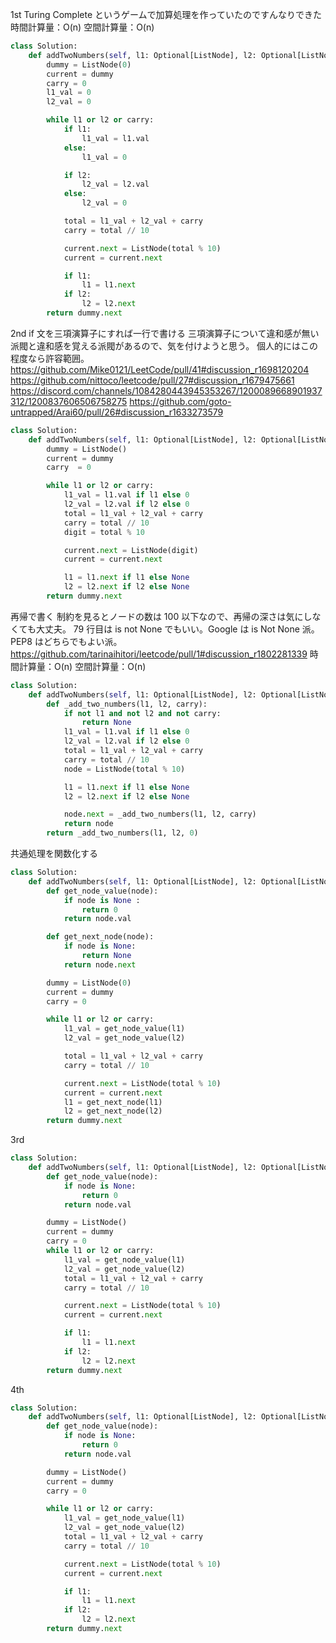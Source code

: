 1st
Turing Complete というゲームで加算処理を作っていたのですんなりできた
時間計算量：O(n)
空間計算量：O(n)

```python
class Solution:
    def addTwoNumbers(self, l1: Optional[ListNode], l2: Optional[ListNode]) -> Optional[ListNode]:
        dummy = ListNode(0)
        current = dummy
        carry = 0
        l1_val = 0
        l2_val = 0

        while l1 or l2 or carry:
            if l1:
                l1_val = l1.val
            else:
                l1_val = 0

            if l2:
                l2_val = l2.val
            else:
                l2_val = 0

            total = l1_val + l2_val + carry
            carry = total // 10

            current.next = ListNode(total % 10)
            current = current.next

            if l1:
                l1 = l1.next
            if l2:
                l2 = l2.next
        return dummy.next
```

2nd
if 文を三項演算子にすれば一行で書ける
三項演算子について違和感が無い派閥と違和感を覚える派閥があるので、気を付けようと思う。
個人的にはこの程度なら許容範囲。
https://github.com/Mike0121/LeetCode/pull/41#discussion_r1698120204
https://github.com/nittoco/leetcode/pull/27#discussion_r1679475661
https://discord.com/channels/1084280443945353267/1200089668901937312/1200837606506758275
https://github.com/goto-untrapped/Arai60/pull/26#discussion_r1633273579

```python
class Solution:
    def addTwoNumbers(self, l1: Optional[ListNode], l2: Optional[ListNode]) -> Optional[ListNode]:
        dummy = ListNode()
        current = dummy
        carry  = 0

        while l1 or l2 or carry:
            l1_val = l1.val if l1 else 0
            l2_val = l2.val if l2 else 0
            total = l1_val + l2_val + carry
            carry = total // 10
            digit = total % 10

            current.next = ListNode(digit)
            current = current.next

            l1 = l1.next if l1 else None
            l2 = l2.next if l2 else None
        return dummy.next
```

再帰で書く
制約を見るとノードの数は 100 以下なので、再帰の深さは気にしなくても大丈夫。
79 行目は is not None でもいい。Google は is Not None 派。PEP8 はどちらでもよい派。
https://github.com/tarinaihitori/leetcode/pull/1#discussion_r1802281339
時間計算量：O(n)
空間計算量：O(n)

```python
class Solution:
    def addTwoNumbers(self, l1: Optional[ListNode], l2: Optional[ListNode]) -> Optional[ListNode]:
        def _add_two_numbers(l1, l2, carry):
            if not l1 and not l2 and not carry:
                return None
            l1_val = l1.val if l1 else 0
            l2_val = l2.val if l2 else 0
            total = l1_val + l2_val + carry
            carry = total // 10
            node = ListNode(total % 10)

            l1 = l1.next if l1 else None
            l2 = l2.next if l2 else None

            node.next = _add_two_numbers(l1, l2, carry)
            return node
        return _add_two_numbers(l1, l2, 0)
```

共通処理を関数化する

```python
class Solution:
    def addTwoNumbers(self, l1: Optional[ListNode], l2: Optional[ListNode]) -> Optional[ListNode]:
        def get_node_value(node):
            if node is None :
                return 0
            return node.val

        def get_next_node(node):
            if node is None:
                return None
            return node.next

        dummy = ListNode(0)
        current = dummy
        carry = 0

        while l1 or l2 or carry:
            l1_val = get_node_value(l1)
            l2_val = get_node_value(l2)

            total = l1_val + l2_val + carry
            carry = total // 10

            current.next = ListNode(total % 10)
            current = current.next
            l1 = get_next_node(l1)
            l2 = get_next_node(l2)
        return dummy.next
```

3rd

```python
class Solution:
    def addTwoNumbers(self, l1: Optional[ListNode], l2: Optional[ListNode]) -> Optional[ListNode]:
        def get_node_value(node):
            if node is None:
                return 0
            return node.val

        dummy = ListNode()
        current = dummy
        carry = 0
        while l1 or l2 or carry:
            l1_val = get_node_value(l1)
            l2_val = get_node_value(l2)
            total = l1_val + l2_val + carry
            carry = total // 10

            current.next = ListNode(total % 10)
            current = current.next

            if l1:
                l1 = l1.next
            if l2:
                l2 = l2.next
        return dummy.next
```

4th

```python
class Solution:
    def addTwoNumbers(self, l1: Optional[ListNode], l2: Optional[ListNode]) -> Optional[ListNode]:
        def get_node_value(node):
            if node is None:
                return 0
            return node.val

        dummy = ListNode()
        current = dummy
        carry = 0

        while l1 or l2 or carry:
            l1_val = get_node_value(l1)
            l2_val = get_node_value(l2)
            total = l1_val + l2_val + carry
            carry = total // 10

            current.next = ListNode(total % 10)
            current = current.next

            if l1:
                l1 = l1.next
            if l2:
                l2 = l2.next
        return dummy.next
```
